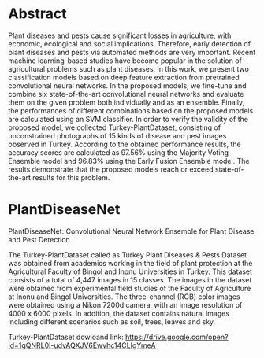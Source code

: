 # Abstract
Plant diseases and pests cause significant losses in agriculture, with economic, ecological and social implications. Therefore, early detection of plant diseases and pests via automated methods are very important. Recent machine learning-based studies have become popular in the solution of agricultural problems such as plant diseases. In this work, we present two classification models based on deep feature extraction from pretrained convolutional neural networks. In the proposed models, we fine-tune and combine six state-of-the-art convolutional neural networks and evaluate them on the given problem both individually and as an ensemble. Finally, the performances of different combinations based on the proposed models are calculated using an SVM classifier. In order to verify the validity of the proposed model, we collected Turkey-PlantDataset, consisting of unconstrained photographs of 15 kinds of disease and pest images observed in Turkey. According to the obtained performance results, the accuracy scores are calculated as 97.56% using the Majority Voting Ensemble model and 96.83% using the Early Fusion Ensemble model. The results demonstrate that the proposed models reach or exceed state-of-the-art results for this problem. 


# PlantDiseaseNet
PlantDiseaseNet: Convolutional Neural Network Ensemble for  Plant Disease and Pest Detection

The Turkey-PlantDataset called as Turkey Plant Diseases & Pests Dataset was obtained from academics working in the field of plant protection at the Agricultural Faculty of Bingol and Inonu Universities in Turkey. This dataset consists of a total of 4,447 images in 15 classes. The images in the dataset were obtained from experimental field studies of the Faculty of Agriculture at Inonu and Bingol Universities. The three-channel (RGB) color images were obtained using a Nikon 7200d camera, with an image resolution of 4000 x 6000 pixels. In addition, the dataset contains natural images including different scenarios such as soil, trees, leaves and sky. 

Turkey-PlantDataset dowloand link: https://drive.google.com/open?id=1gQNRL0I-udvAQXJV6Ewvhc14CLIgYmeA

